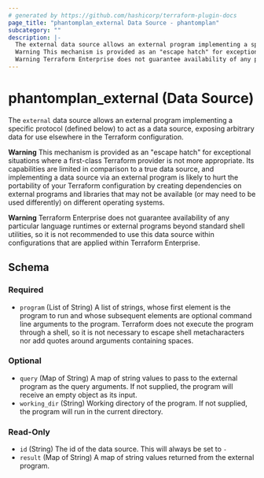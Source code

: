 ```yaml
---
# generated by https://github.com/hashicorp/terraform-plugin-docs
page_title: "phantomplan_external Data Source - phantomplan"
subcategory: ""
description: |-
  The external data source allows an external program implementing a specific protocol (defined below) to act as a data source, exposing arbitrary data for use elsewhere in the Terraform configuration.
  Warning This mechanism is provided as an "escape hatch" for exceptional situations where a first-class Terraform provider is not more appropriate. Its capabilities are limited in comparison to a true data source, and implementing a data source via an external program is likely to hurt the portability of your Terraform configuration by creating dependencies on external programs and libraries that may not be available (or may need to be used differently) on different operating systems.
  Warning Terraform Enterprise does not guarantee availability of any particular language runtimes or external programs beyond standard shell utilities, so it is not recommended to use this data source within configurations that are applied within Terraform Enterprise.
---
```


# phantomplan_external (Data Source)

The `external` data source allows an external program implementing a specific protocol (defined below) to act as a data source, exposing arbitrary data for use elsewhere in the Terraform configuration.

**Warning** This mechanism is provided as an "escape hatch" for exceptional situations where a first-class Terraform provider is not more appropriate. Its capabilities are limited in comparison to a true data source, and implementing a data source via an external program is likely to hurt the portability of your Terraform configuration by creating dependencies on external programs and libraries that may not be available (or may need to be used differently) on different operating systems.

**Warning** Terraform Enterprise does not guarantee availability of any particular language runtimes or external programs beyond standard shell utilities, so it is not recommended to use this data source within configurations that are applied within Terraform Enterprise.



<!-- schema generated by tfplugindocs -->
## Schema

### Required

- `program` (List of String) A list of strings, whose first element is the program to run and whose subsequent elements are optional command line arguments to the program. Terraform does not execute the program through a shell, so it is not necessary to escape shell metacharacters nor add quotes around arguments containing spaces.

### Optional

- `query` (Map of String) A map of string values to pass to the external program as the query arguments. If not supplied, the program will receive an empty object as its input.
- `working_dir` (String) Working directory of the program. If not supplied, the program will run in the current directory.

### Read-Only

- `id` (String) The id of the data source. This will always be set to `-`
- `result` (Map of String) A map of string values returned from the external program.
